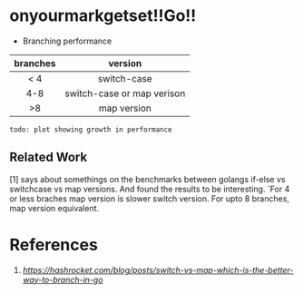 # onyourmarkgetset!!Go!!

* Branching performance

branches|version
:-:|:-:
< 4|switch-case
4-8| switch-case or map verison
>8| map version

`todo: plot showing growth in performance`
## Related Work
[1] says about somethings on the benchmarks between golangs if-else vs switchcase vs map versions. And found the results to be interesting.
`For 4 or less braches map version is slower switch version. For upto 8 branches, map version equivalent. 
# References
1. _https://hashrocket.com/blog/posts/switch-vs-map-which-is-the-better-way-to-branch-in-go_
